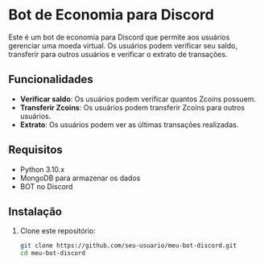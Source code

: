 # Bot de Economia para Discord

Este é um bot de economia para Discord que permite aos usuários gerenciar uma moeda virtual. Os usuários podem verificar seu saldo, transferir para outros usuários e verificar o extrato de transações.

## Funcionalidades

- **Verificar saldo**: Os usuários podem verificar quantos Zcoins possuem.
- **Transferir Zcoins**: Os usuários podem transferir Zcoins para outros usuários.
- **Extrato**: Os usuários podem ver as últimas transações realizadas.

## Requisitos

- Python 3.10.x
- MongoDB para armazenar os dados
- BOT no Discord

## Instalação

1. Clone este repositório:
   ```bash
   git clone https://github.com/seu-usuario/meu-bot-discord.git
   cd meu-bot-discord
